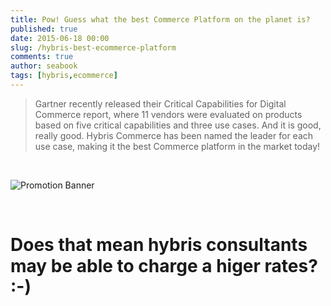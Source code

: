 ```yaml
---
title: Pow! Guess what the best Commerce Platform on the planet is?
published: true
date: 2015-06-18 00:00
slug: /hybris-best-ecommerce-platform
comments: true
author: seabook
tags: [hybris,ecommerce]
---
```



>Gartner recently released their Critical Capabilities for Digital Commerce report, where 11 vendors were evaluated on products based on five critical capabilities and three use cases. And it is good, really good.
>Hybris Commerce has been named the leader for each use case, making it the best Commerce platform in the market today!

<br>

![Promotion Banner][hybris-best-ecommerce-platform]

<br>

# Does that mean hybris consultants may be able to charge a higer rates? :-)



[hybris-best-ecommerce-platform]: https://lh3.googleusercontent.com/RCEeZRpaAJW6Q85KgCy8gUxMrxE5y24WFDqCWI1BYDU=w550-h756-no